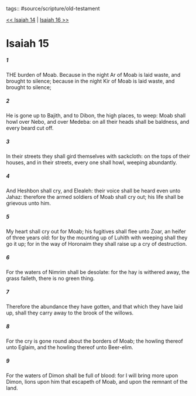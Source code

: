 tags:: #source/scripture/old-testament

[<< Isaiah 14](source/scripture/old-testament/23_Isaiah/Isaiah_14.md) | [Isaiah 16 >>](source/scripture/old-testament/23_Isaiah/Isaiah_16.md)

# Isaiah 15

##### 1

THE burden of Moab. Because in the night Ar of Moab is laid waste, and brought to silence; because in the night Kir of Moab is laid waste, and brought to silence;

##### 2

He is gone up to Bajith, and to Dibon, the high places, to weep: Moab shall howl over Nebo, and over Medeba: on all their heads shall be baldness, and every beard cut off.

##### 3

In their streets they shall gird themselves with sackcloth: on the tops of their houses, and in their streets, every one shall howl, weeping abundantly.

##### 4

And Heshbon shall cry, and Elealeh: their voice shall be heard even unto Jahaz: therefore the armed soldiers of Moab shall cry out; his life shall be grievous unto him.

##### 5

My heart shall cry out for Moab; his fugitives shall flee unto Zoar, an heifer of three years old: for by the mounting up of Luhith with weeping shall they go it up; for in the way of Horonaim they shall raise up a cry of destruction.

##### 6

For the waters of Nimrim shall be desolate: for the hay is withered away, the grass faileth, there is no green thing.

##### 7

Therefore the abundance they have gotten, and that which they have laid up, shall they carry away to the brook of the willows.

##### 8

For the cry is gone round about the borders of Moab; the howling thereof unto Eglaim, and the howling thereof unto Beer-elim.

##### 9

For the waters of Dimon shall be full of blood: for I will bring more upon Dimon, lions upon him that escapeth of Moab, and upon the remnant of the land.
